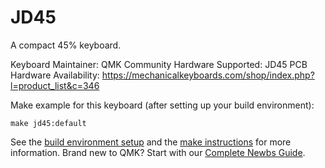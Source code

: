 JD45
===

A compact 45% keyboard.

Keyboard Maintainer: QMK Community
Hardware Supported: JD45 PCB
Hardware Availability: https://mechanicalkeyboards.com/shop/index.php?l=product_list&c=346

Make example for this keyboard (after setting up your build environment):

    make jd45:default

See the [build environment setup](https://docs.qmk.fm/#/getting_started_build_tools) and the [make instructions](https://docs.qmk.fm/#/getting_started_make_guide) for more information. Brand new to QMK? Start with our [Complete Newbs Guide](https://docs.qmk.fm/#/newbs).
